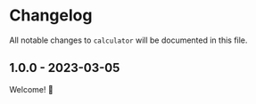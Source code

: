 # Changelog

All notable changes to `calculator` will be documented in this file.

## 1.0.0 - 2023-03-05

Welcome! 🎉
